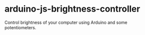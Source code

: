 # arduino-js-brightness-controller

Control brightness of your computer using Arduino and some potentiometers.
